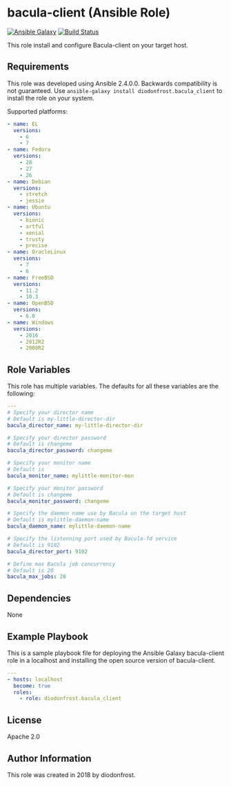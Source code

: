 # bacula-client (Ansible Role)

[![Ansible Galaxy](https://img.shields.io/badge/galaxy-diodonfrost.bacula_client-660198.svg)](https://galaxy.ansible.com/diodonfrost/bacula_client)
[![Build Status](https://travis-ci.org/diodonfrost/ansible-role-bacula-client.svg?branch=master)](https://travis-ci.org/diodonfrost/ansible-role-bacula-client)

This role install and configure Bacula-client on your target host.

## Requirements

This role was developed using Ansible 2.4.0.0. Backwards compatibility is not guaranteed.
Use `ansible-galaxy install diodonfrost.bacula_client` to install the role on your system.

Supported platforms:

```yaml
- name: EL
  versions:
    - 6
    - 7
- name: Fedora
  versions:
    - 28
    - 27
    - 26
- name: Debian
  versions:
    - stretch
    - jessie
- name: Ubuntu
  versions:
    - bionic
    - artful
    - xenial
    - trusty
    - precise
- name: OracleLinux
  versions:
    - 7
    - 6
- name: FreeBSD
  versions:
    - 11.2
    - 10.3
- name: OpenBSD
  versions:
    - 6.0
- name: Windows
  versions:
    - 2016
    - 2012R2
    - 2008R2
```

## Role Variables

This role has multiple variables. The defaults for all these variables are the following:

```yaml
---
# Specify your director name
# Default is my-little-director-dir
bacula_director_name: my-little-director-dir

# Specify your director password
# Default is changeme
bacula_director_password: changeme

# Specify your monitor name
# Default is
bacula_monitor_name: mylittle-monitor-mon

# Specify your monitor password
# Default is changeme
bacula_monitor_password: changeme

# Specify the daemon name use by Bacula on the target host
# Default is mylittle-daemon-name
bacula_daemon_name: mylittle-daemon-name

# Specify the listenning port used by Bacula-fd service
# Default is 9102
bacula_director_port: 9102

# Define max Bacula job concurrency
# Default is 20
bacula_max_jobs: 20
```

## Dependencies

None

## Example Playbook

This is a sample playbook file for deploying the Ansible Galaxy bacula-client role in a localhost and installing the open source version of bacula-client.

```yaml
---
- hosts: localhost
  become: true
  roles:
    - role: diodonfrost.bacula_client
```

## License

Apache 2.0

## Author Information

This role was created in 2018 by diodonfrost.

